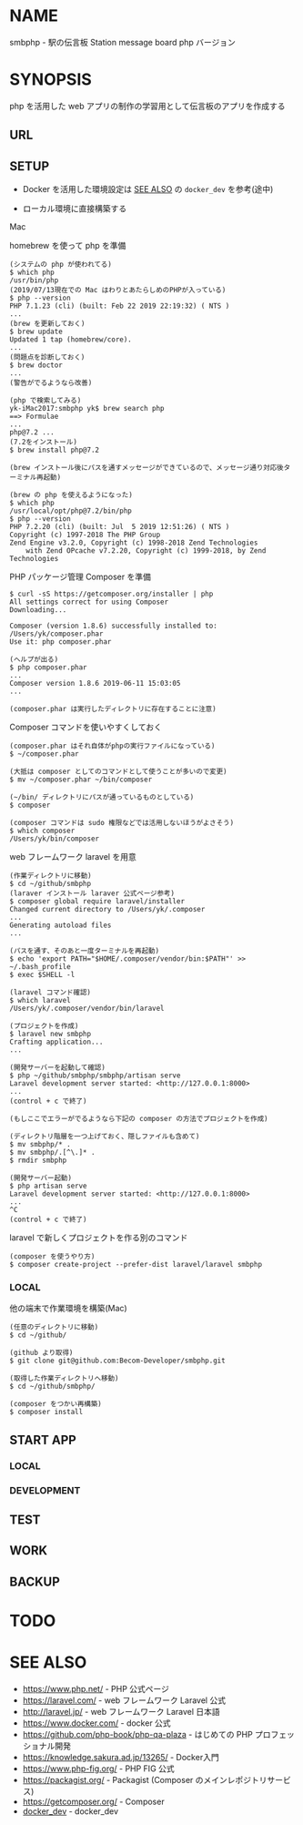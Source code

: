 # NAME

smbphp - 駅の伝言板 Station message board php バージョン

# SYNOPSIS

php を活用した web アプリの制作の学習用として伝言板のアプリを作成する

## URL

## SETUP

- Docker を活用した環境設定は [SEE ALSO](#see-also) の `docker_dev` を参考(途中)

- ローカル環境に直接構築する

Mac

homebrew を使って php を準備

```
(システムの php が使われてる)
$ which php
/usr/bin/php
(2019/07/13現在での Mac はわりとあたらしめのPHPが入っている)
$ php --version
PHP 7.1.23 (cli) (built: Feb 22 2019 22:19:32) ( NTS )
...
(brew を更新しておく)
$ brew update
Updated 1 tap (homebrew/core).
...
(問題点を診断しておく)
$ brew doctor
...
(警告がでるようなら改善)

(php で検索してみる)
yk-iMac2017:smbphp yk$ brew search php
==> Formulae
...
php@7.2 ...
(7.2をインストール)
$ brew install php@7.2

(brew インストール後にパスを通すメッセージができているので、メッセージ通り対応後ターミナル再起動)

(brew の php を使えるようになった)
$ which php
/usr/local/opt/php@7.2/bin/php
$ php --version
PHP 7.2.20 (cli) (built: Jul  5 2019 12:51:26) ( NTS )
Copyright (c) 1997-2018 The PHP Group
Zend Engine v3.2.0, Copyright (c) 1998-2018 Zend Technologies
    with Zend OPcache v7.2.20, Copyright (c) 1999-2018, by Zend Technologies
```

PHP パッケージ管理 Composer を準備

```
$ curl -sS https://getcomposer.org/installer | php
All settings correct for using Composer
Downloading...

Composer (version 1.8.6) successfully installed to: /Users/yk/composer.phar
Use it: php composer.phar

(ヘルプが出る)
$ php composer.phar
...
Composer version 1.8.6 2019-06-11 15:03:05
...

(composer.phar は実行したディレクトリに存在することに注意)
```

Composer コマンドを使いやすくしておく

```
(composer.phar はそれ自体がphpの実行ファイルになっている)
$ ~/composer.phar

(大抵は composer としてのコマンドとして使うことが多いので変更)
$ mv ~/composer.phar ~/bin/composer

(~/bin/ ディレクトリにパスが通っているものとしている)
$ composer

(composer コマンドは sudo 権限などでは活用しないほうがよさそう)
$ which composer
/Users/yk/bin/composer
```

web フレームワーク laravel を用意

```
(作業ディレクトリに移動)
$ cd ~/github/smbphp
(laraver インストール laraver 公式ページ参考)
$ composer global require laravel/installer
Changed current directory to /Users/yk/.composer
...
Generating autoload files
...

(パスを通す、そのあと一度ターミナルを再起動)
$ echo 'export PATH="$HOME/.composer/vendor/bin:$PATH"' >> ~/.bash_profile
$ exec $SHELL -l

(laravel コマンド確認)
$ which laravel
/Users/yk/.composer/vendor/bin/laravel

(プロジェクトを作成)
$ laravel new smbphp
Crafting application...
...

(開発サーバーを起動して確認)
$ php ~/github/smbphp/smbphp/artisan serve
Laravel development server started: <http://127.0.0.1:8000>
...
(control + c で終了)

(もしここでエラーがでるようなら下記の composer の方法でプロジェクトを作成)

(ディレクトリ階層を一つ上げておく、隠しファイルも含めて)
$ mv smbphp/* .
$ mv smbphp/.[^\.]* .
$ rmdir smbphp

(開発サーバー起動)
$ php artisan serve
Laravel development server started: <http://127.0.0.1:8000>
...
^C
(control + c で終了)
```

laravel で新しくプロジェクトを作る別のコマンド

```
(composer を使うやり方)
$ composer create-project --prefer-dist laravel/laravel smbphp
```

### LOCAL

他の端末で作業環境を構築(Mac)

```
(任意のディレクトリに移動)
$ cd ~/github/

(github より取得)
$ git clone git@github.com:Becom-Developer/smbphp.git

(取得した作業ディレクトリへ移動)
$ cd ~/github/smbphp/

(composer をつかい再構築)
$ composer install
```

## START APP



### LOCAL



### DEVELOPMENT



## TEST




## WORK


## BACKUP



# TODO



# SEE ALSO

- <https://www.php.net/> - PHP 公式ページ
- <https://laravel.com/> - web フレームワーク Laravel 公式
- <http://laravel.jp/> - web フレームワーク Laravel 日本語
- <https://www.docker.com/> - docker 公式
- <https://github.com/php-book/php-qa-plaza> - はじめての PHP プロフェッショナル開発
- <https://knowledge.sakura.ad.jp/13265/> - Docker入門
- <https://www.php-fig.org/> - PHP FIG 公式
- <https://packagist.org/> - Packagist (Composer のメインレポジトリサービス)
- <https://getcomposer.org/> - Composer
- [docker_dev](https://github.com/Becom-Developer/textbook/blob/master/docker_dev.md) - docker_dev
